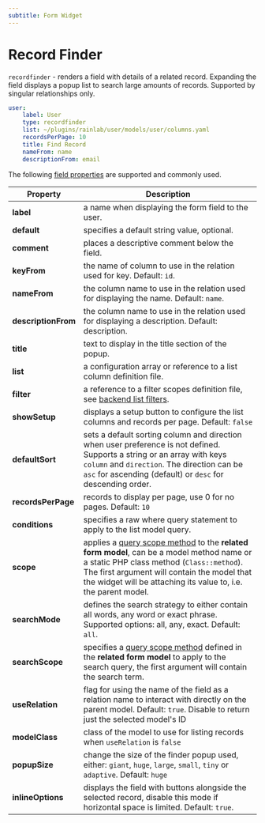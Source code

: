 ```yaml
---
subtitle: Form Widget
---
```

# Record Finder

`recordfinder` - renders a field with details of a related record. Expanding the field displays a popup list to search large amounts of records. Supported by singular relationships only.

```yaml
user:
    label: User
    type: recordfinder
    list: ~/plugins/rainlab/user/models/user/columns.yaml
    recordsPerPage: 10
    title: Find Record
    nameFrom: name
    descriptionFrom: email
```

The following [field properties](../form-fields.md) are supported and commonly used.

Property | Description
------------- | -------------
**label** | a name when displaying the form field to the user.
**default** | specifies a default string value, optional.
**comment** | places a descriptive comment below the field.
**keyFrom** | the name of column to use in the relation used for key. Default: `id`.
**nameFrom** | the column name to use in the relation used for displaying the name. Default: `name`.
**descriptionFrom** | the column name to use in the relation used for displaying a description. Default: description.
**title** | text to display in the title section of the popup.
**list** | a configuration array or reference to a list column definition file.
**filter** | a reference to a filter scopes definition file, see [backend list filters](../../extend/lists/filters.md).
**showSetup** | displays a setup button to configure the list columns and records per page. Default: `false`
**defaultSort** | sets a default sorting column and direction when user preference is not defined. Supports a string or an array with keys `column` and `direction`. The direction can be `asc` for ascending (default) or `desc` for descending order.
**recordsPerPage** | records to display per page, use 0 for no pages. Default: `10`
**conditions** | specifies a raw where query statement to apply to the list model query.
**scope** | applies a [query scope method](../../extend/database/model.md) to the **related form model**, can be a model method name or a static PHP class method (`Class::method`). The first argument will contain the model that the widget will be attaching its value to, i.e. the parent model.
**searchMode** | defines the search strategy to either contain all words, any word or exact phrase. Supported options: all, any, exact. Default: `all`.
**searchScope** | specifies a [query scope method](../../extend/database/model.md) defined in the **related form model** to apply to the search query, the first argument will contain the search term.
**useRelation** | flag for using the name of the field as a relation name to interact with directly on the parent model. Default: `true`. Disable to return just the selected model's ID
**modelClass** | class of the model to use for listing records when `useRelation` is `false`
**popupSize** | change the size of the finder popup used, either: `giant`, `huge`, `large`, `small`, `tiny` or `adaptive`. Default: `huge`
**inlineOptions** | displays the field with buttons alongside the selected record, disable this mode if horizontal space is limited. Default: `true`.
